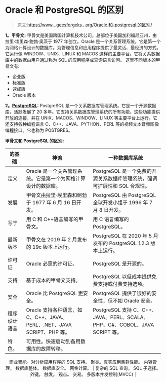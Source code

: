 # Oracle 和 PostgreSQL 的区别

> 原文:[https://www . geesforgeks . org/Oracle 和-postgresql 的区别/](https://www.geeksforgeeks.org/difference-between-oracle-and-postgresql/)

**1。甲骨文:**
甲骨文是美国跨国计算机技术公司，总部位于美国加利福尼亚州，由拉里·埃里森·鲍勃·奥茨于 1977 年创立。Oracle 是一个关系管理系统。它是第一个为网格计算设计的数据库，为管理信息和应用程序提供了最灵活、最经济的方式。它运行像 WINDOW、UNIX、LINUX 和 MACOS 这样的主要平台。它将关系数据库中的数据由用户通过称为 SQL 的应用程序或查询语言访问。
这里不同版本的甲骨文有:

*   企业版
*   标准版
*   速成版
*   Oracle 版本

**2。[PostgreSQL](https://www.geeksforgeeks.org/what-is-postgresql-introduction/):**
PostgreSQL 是一个关系数据库管理系统。它是一个开源数据库，活跃发展了 20 多年。它支持关系数据库管理系统的所有功能，这些功能提供开放的连接，并在 UNIX、MACOS、WINDOW、LINUX 等主要平台上运行。它还支持各种编程语言 C、C++、JAVA、PYTHON、PERL 等的视频文本音频图像编程接口。它也称为 POSTGRES。

**甲骨文和 PostgreSQL 的区别:**

<center>

| 的基础 | 神谕 | 一种数据库系统 |
| --- | --- | --- |
| 定义 | Oracle 是一个关系管理系统。它是第一个为网格计算设计的数据库。 | PostgreSQL 是一个免费的开源关系数据库管理系统，强调可扩展性和 SQL 合规性。 |
| 发展 | 甲骨文由拉里·埃里森和鲍勃于 1977 年 6 月 16 日开发。 | PostgreSQL 由 PostgreSQL 全球开发小组于 1996 年 7 月 8 日开发。 |
| 写于 | 用 C 和 C++语言编写的甲骨文。 | 用 C 语言编写的 PostgreSQL。 |
| 最新版本 | 甲骨文在 2019 年 2 月发布的 19c 版本上运行。 | PostgreSQL 在 2020 年 5 月发布的 PostgreSQL 12.3 版本上运行。 |
| 许可证 | Oracle 必需的许可证。 | PostgreSQL 是开源的。 |
| 支持 | 基于成本的甲骨文支持。 | PostgreSQL 以低成本提供免费支持或付费支持选项。 |
| 安全 | Oracle 比 PostgreSQL 更安全。 | PostgreSQL 提供了很好的安全性，但不如 Oracle 安全。 |
| 程序设计语言 | Oracle 支持各种语言，如 C、C++、JAVA、PERL、.NET、JAVA SCRIPT、PHP 等。 | PostgreSQL 支持 C、C++、JAVA、PERL、SCALA、PHP、C#、COBOL、JAVA SCRIPT 等。 |
| 特色。 | 可用性。快速启动到备用数据库的故障转移。
商业智能。对分析应用程序的 SQL 支持。
聚类。真实应用集群性能。
内容管理。
数据库整体。
数据库安全。
网格计算。 | 复杂的 SQL 查询。
SQL 子选择。
外键。
触发。
观点。
交易。
多版本并发控制(MVCC) |

</center>